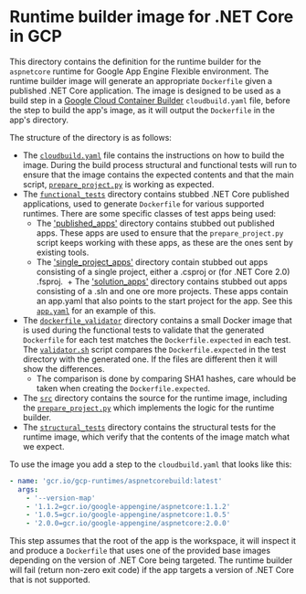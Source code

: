 # Runtime builder image for .NET Core in GCP
This directory contains the definition for the runtime builder for the `aspnetcore` runtime for Google App Engine Flexible environment. The runtime builder image will generate an appropriate `Dockerfile` given a published .NET Core application. The image is designed to be used as a build step in a [Google Cloud Container Builder](https://cloud.google.com/container-builder/docs/) `cloudbuild.yaml` file, before the step to build the app's image, as it will output the `Dockerfile` in the app's directory.

The structure of the directory is as follows:
* The [`cloudbuild.yaml`](./cloudbuild.yaml) file contains the instructions on how to build the image. During the build process structural and functional tests will run to ensure that the image contains the expected contents and that the main script, [`prepare_project.py`](./src/prepare_project.py) is working as expected.
* The [`functional_tests`](./functional_tests) directory contains stubbed .NET Core published applications, used to generate `Dockerfile` for various supported runtimes. There are some specific classes of test apps being used:
  + The ['published_apps'](./functional_tests/published_apps) directory contains stubbed out published apps. These apps are used to ensure that the `prepare_project.py` script keeps working with these apps, as these are the ones sent by existing tools.
  + The ['single_project_apps'](./functional_tests/single_project_apps) directory contain stubbed out apps consisting of a single project, either a .csproj or (for .NET Core 2.0) .fsproj.
  + The ['solution_apps'](./functional_tests/solution_apps) directory contains stubbed out apps consisting of a .sln and one ore more projects. These apps contain an app.yaml that also points to the start project for the app. See this [`app.yaml`](./functional_tests/solution_apps/solution-2.0/app.yaml) for an example of this.
* The [`dockerfile_validator`](./dockerfile_validator) directory contains a small Docker image that is used during the functional tests to validate that the generated `Dockerfile` for each test matches the `Dockerfile.expected` in each test. The [`validator.sh`](./dockerfile_validator/validator.sh) script compares the `Dockerfile.expected` in the test directory with the generated one. If the files are different then it will show the differences.
  + The comparison is done by comparing SHA1 hashes, care whould be taken when creating the `Dockerfile.expected`.
* The [`src`](./src) directory contains the source for the runtime image, including the [`prepare_project.py`](./src/prepare_project.py) which implements the logic for the runtime builder.
* The [`structural_tests`](./structural_tests) directory contains the structural tests for the runtime image, which verify that the contents of the image match what we expect.

To use the image you add a step to the `cloudbuild.yaml` that looks like this:
```yaml
- name: 'gcr.io/gcp-runtimes/aspnetcorebuild:latest'
  args:
    - '--version-map'
    - '1.1.2=gcr.io/google-appengine/aspnetcore:1.1.2'
    - '1.0.5=gcr.io/google-appengine/aspnetcore:1.0.5'
    - '2.0.0=gcr.io/google-appengine/aspnetcore:2.0.0'
```

This step assumes that the root of the app is the workspace, it will inspect it and produce a `Dockerfile` that uses one of the provided base images depending on the version of .NET Core being targeted. The runtime builder will fail (return non-zero exit code) if the app targets a version of .NET Core that is not supported.
